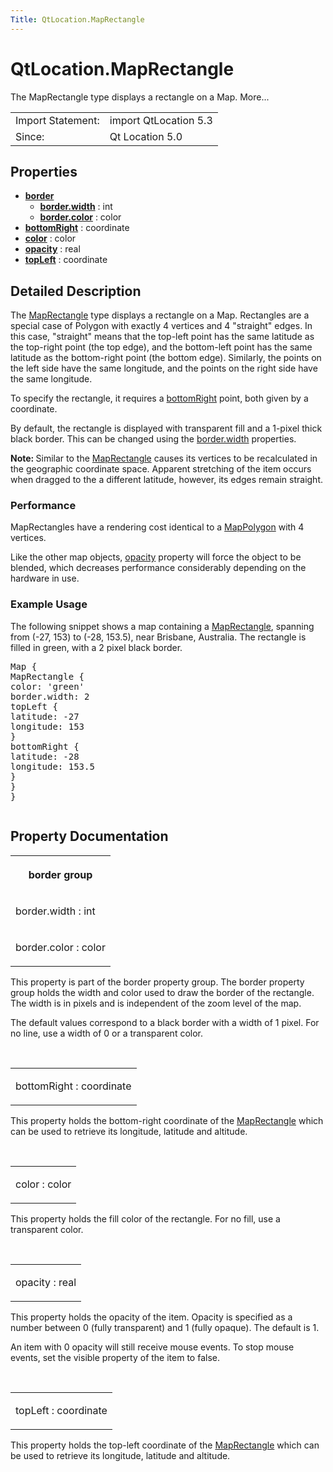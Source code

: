 ```yaml
---
Title: QtLocation.MapRectangle
---
```


# QtLocation.MapRectangle

<span class="subtitle"></span>
<!-- $$$MapRectangle-brief -->
<p>The MapRectangle type displays a rectangle on a Map. More...</p>
<!-- @@@MapRectangle -->
<table class="alignedsummary">
<tr><td class="memItemLeft rightAlign topAlign"> Import Statement:</td><td class="memItemRight bottomAlign"> import QtLocation 5.3</td></tr><tr><td class="memItemLeft rightAlign topAlign"> Since:</td><td class="memItemRight bottomAlign">  Qt Location 5.0</td></tr></table><ul>
</ul>
<h2 id="properties">Properties</h2>
<ul>
<li class="fn"><b><b><a href="#border-prop">border</a></b></b><ul>
<li class="fn"><b><b><a href="#border.width-prop">border.width</a></b></b> : int</li>
<li class="fn"><b><b><a href="#border.color-prop">border.color</a></b></b> : color</li>
</ul>
</li>
<li class="fn"><b><b><a href="#bottomRight-prop">bottomRight</a></b></b> : coordinate</li>
<li class="fn"><b><b><a href="#color-prop">color</a></b></b> : color</li>
<li class="fn"><b><b><a href="#opacity-prop">opacity</a></b></b> : real</li>
<li class="fn"><b><b><a href="#topLeft-prop">topLeft</a></b></b> : coordinate</li>
</ul>
<!-- $$$MapRectangle-description -->
<h2 id="details">Detailed Description</h2>
</p>
<p>The <a href="#">MapRectangle</a> type displays a rectangle on a Map. Rectangles are a special case of Polygon with exactly 4 vertices and 4 &quot;straight&quot; edges. In this case, &quot;straight&quot; means that the top-left point has the same latitude as the top-right point (the top edge), and the bottom-left point has the same latitude as the bottom-right point (the bottom edge). Similarly, the points on the left side have the same longitude, and the points on the right side have the same longitude.</p>
<p>To specify the rectangle, it requires a <a href="#bottomRight-prop">bottomRight</a> point, both given by a coordinate.</p>
<p>By default, the rectangle is displayed with transparent fill and a 1-pixel thick black border. This can be changed using the <a href="#border.width-prop">border.width</a> properties.</p>
<p><b>Note: </b>Similar to the <a href="#">MapRectangle</a> causes its vertices to be recalculated in the geographic coordinate space. Apparent stretching of the item occurs when dragged to the a different latitude, however, its edges remain straight.</p>
<h3 >Performance</h3>
<p>MapRectangles have a rendering cost identical to a <a href="QtLocation.MapPolygon.md">MapPolygon</a> with 4 vertices.</p>
<p>Like the other map objects, <a href="#opacity-prop">opacity</a> property will force the object to be blended, which decreases performance considerably depending on the hardware in use.</p>
<h3 >Example Usage</h3>
<p>The following snippet shows a map containing a <a href="#">MapRectangle</a>, spanning from (-27, 153) to (-28, 153.5), near Brisbane, Australia. The rectangle is filled in green, with a 2 pixel black border.</p>
<pre class="cpp">Map {
MapRectangle {
color: <span class="char">'green'</span>
border<span class="operator">.</span>width: <span class="number">2</span>
topLeft {
latitude: <span class="operator">-</span><span class="number">27</span>
longitude: <span class="number">153</span>
}
bottomRight {
latitude: <span class="operator">-</span><span class="number">28</span>
longitude: <span class="number">153.5</span>
}
}
}</pre>
<p class="centerAlign"><img src="https://assets.ubuntu.com/v1/c5ba0f64-api-maprectangle.png" alt="" /></p><!-- @@@MapRectangle -->
<h2>Property Documentation</h2>
<!-- $$$border -->
<table class="qmlname"><tr valign="top" id="border-prop"><th class="centerAlign"><p><b>border group</b></p></th></tr><tr valign="top" id="border.width-prop"><td class="tblQmlPropNode"><p><span class="name">border.width</span> : <span class="type">int</span></p></td></tr><tr valign="top" id="border.color-prop"><td class="tblQmlPropNode"><p><span class="name">border.color</span> : <span class="type">color</span></p></td></tr></table><p>This property is part of the border property group. The border property group holds the width and color used to draw the border of the rectangle. The width is in pixels and is independent of the zoom level of the map.</p>
<p>The default values correspond to a black border with a width of 1 pixel. For no line, use a width of 0 or a transparent color.</p>
<!-- @@@border -->
<br/>
<!-- $$$bottomRight -->
<table class="qmlname"><tr valign="top" id="bottomRight-prop"><td class="tblQmlPropNode"><p><span class="name">bottomRight</span> : <span class="type">coordinate</span></p></td></tr></table><p>This property holds the bottom-right coordinate of the <a href="#">MapRectangle</a> which can be used to retrieve its longitude, latitude and altitude.</p>
<!-- @@@bottomRight -->
<br/>
<!-- $$$color -->
<table class="qmlname"><tr valign="top" id="color-prop"><td class="tblQmlPropNode"><p><span class="name">color</span> : <span class="type">color</span></p></td></tr></table><p>This property holds the fill color of the rectangle. For no fill, use a transparent color.</p>
<!-- @@@color -->
<br/>
<!-- $$$opacity -->
<table class="qmlname"><tr valign="top" id="opacity-prop"><td class="tblQmlPropNode"><p><span class="name">opacity</span> : <span class="type">real</span></p></td></tr></table><p>This property holds the opacity of the item. Opacity is specified as a number between 0 (fully transparent) and 1 (fully opaque). The default is 1.</p>
<p>An item with 0 opacity will still receive mouse events. To stop mouse events, set the visible property of the item to false.</p>
<!-- @@@opacity -->
<br/>
<!-- $$$topLeft -->
<table class="qmlname"><tr valign="top" id="topLeft-prop"><td class="tblQmlPropNode"><p><span class="name">topLeft</span> : <span class="type">coordinate</span></p></td></tr></table><p>This property holds the top-left coordinate of the <a href="#">MapRectangle</a> which can be used to retrieve its longitude, latitude and altitude.</p>
<!-- @@@topLeft -->
<br/>
